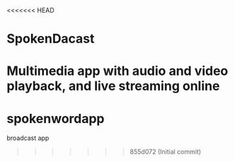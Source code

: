 <<<<<<< HEAD
# SpokenDacast
Multimedia app with audio and video playback, and live streaming online
=======
# spokenwordapp
broadcast app
>>>>>>> 855d072 (Initial commit)
